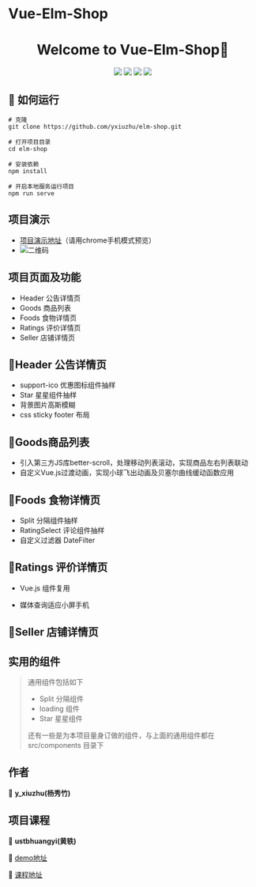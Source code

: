 # Vue-Elm-Shop

<h1 align="center">Welcome to Vue-Elm-Shop👋</h1>
<p align="center">
  <img src="https://img.shields.io/badge/node-v10.15.3-green" />
  <img src="https://img.shields.io/badge/npm-6.13.4-yellowgreen" />
  <img src="https://img.shields.io/badge/vue-^2.6.10-greenyellow" />
  <img src="https://img.shields.io/badge/vueCli-3.11.0-yellow" />
</p>

## 🚀 如何运行

```
# 克隆
git clone https://github.com/yxiuzhu/elm-shop.git
```

```
# 打开项目目录
cd elm-shop
```

```
# 安装依赖
npm install
```

```
# 开启本地服务运行项目
npm run serve
```

## 项目演示

- [项目演示地址](http://ustbhuangyi.com/music)（请用chrome手机模式预览）
- ![二维码](https://img-blog.csdnimg.cn/20210322224125424.png)

## 项目页面及功能

- Header 公告详情页
- Goods 商品列表
- Foods 食物详情页
- Ratings 评价详情页
- Seller 店铺详情页

## 📓Header 公告详情页

- support-ico 优惠图标组件抽样
- Star 星星组件抽样
- 背景图片高斯模糊
- css sticky footer 布局

## 🍚Goods商品列表

- 引入第三方JS库better-scroll，处理移动列表滚动，实现商品左右列表联动
- 自定义Vue.js过渡动画，实现小球飞出动画及贝塞尔曲线缓动函数应用

## 🍗Foods 食物详情页

- Split 分隔组件抽样
- RatingSelect 评论组件抽样
- 自定义过滤器 DateFilter

## 📝Ratings 评价详情页

- Vue.js 组件复用

- 媒体查询适应小屏手机


## 📄Seller 店铺详情页

## 实用的组件

> 通用组件包括如下
>
> - Split 分隔组件
> - loading 组件
> - Star 星星组件
>
> 还有一些是为本项目量身订做的组件，与上面的通用组件都在 src/components 目录下

## 作者

👤 **y_xiuzhu(杨秀竹)**

## 项目课程

👤 **ustbhuangyi(黄轶)**

🚀 [demo地址](http://ustbhuangyi.com/music)

🚀 [课程地址](https://coding.imooc.com/class/107.html)
